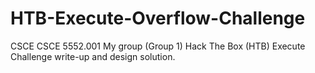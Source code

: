 # HTB-Execute-Overflow-Challenge
CSCE CSCE 5552.001 My group (Group 1) Hack The Box (HTB) Execute Challenge write-up and design solution.
